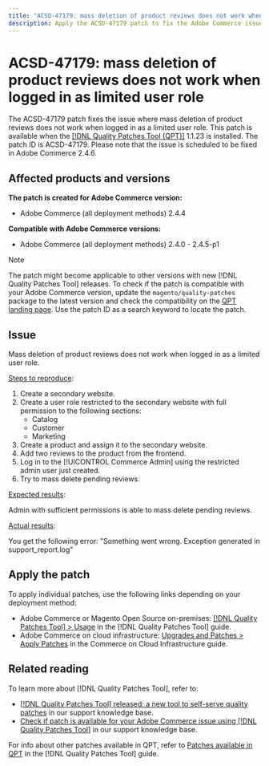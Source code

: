 ```yaml
---
title: "ACSD-47179: mass deletion of product reviews does not work when logged in as limited user role"
description: Apply the ACSD-47179 patch to fix the Adobe Commerce issue where mass deletion of product reviews does not work when logged in as a limited user role.
---
```


# ACSD-47179: mass deletion of product reviews does not work when logged in as limited user role

The ACSD-47179 patch fixes the issue where mass deletion of product reviews does not work when logged in as a limited user role. This patch is available when the [[!DNL Quality Patches Tool (QPT)]](/help/announcements/adobe-commerce-announcements/magento-quality-patches-released-new-tool-to-self-serve-quality-patches.md) 1.1.23 is installed. The patch ID is ACSD-47179. Please note that the issue is scheduled to be fixed in Adobe Commerce 2.4.6.

## Affected products and versions

**The patch is created for Adobe Commerce version:**

* Adobe Commerce (all deployment methods) 2.4.4

**Compatible with Adobe Commerce versions:**

* Adobe Commerce (all deployment methods) 2.4.0 - 2.4.5-p1

>[!NOTE]
>
>The patch might become applicable to other versions with new [!DNL Quality Patches Tool] releases. To check if the patch is compatible with your Adobe Commerce version, update the `magento/quality-patches` package to the latest version and check the compatibility on the [QPT landing page](https://experienceleague.adobe.com/tools/commerce-quality-patches/index.html). Use the patch ID as a search keyword to locate the patch.

## Issue

Mass deletion of product reviews does not work when logged in as a limited user role.

<u>Steps to reproduce</u>:

1. Create a secondary website.
1. Create a user role restricted to the secondary website with full permission to the following sections:
    * Catalog
    * Customer
    * Marketing
1. Create a product and assign it to the secondary website.
1. Add two reviews to the product from the frontend.
1. Log in to the [!UICONTROL Commerce Admin] using the restricted admin user just created.
1. Try to mass delete pending reviews.

<u>Expected results</u>:

Admin with sufficient permissions is able to mass delete pending reviews.

<u>Actual results</u>:

You get the following error: "Something went wrong. Exception generated in support_report.log"

## Apply the patch

To apply individual patches, use the following links depending on your deployment method:

* Adobe Commerce or Magento Open Source on-premises: [[!DNL Quality Patches Tool] > Usage](https://experienceleague.adobe.com/docs/commerce-operations/tools/quality-patches-tool/usage.html) in the [!DNL Quality Patches Tool] guide.
* Adobe Commerce on cloud infrastructure: [Upgrades and Patches > Apply Patches](https://experienceleague.adobe.com/docs/commerce-cloud-service/user-guide/develop/upgrade/apply-patches.html) in the Commerce on Cloud Infrastructure guide.

## Related reading

To learn more about [!DNL Quality Patches Tool], refer to:

* [[!DNL Quality Patches Tool] released: a new tool to self-serve quality patches](/help/announcements/adobe-commerce-announcements/magento-quality-patches-released-new-tool-to-self-serve-quality-patches.md) in our support knowledge base.
* [Check if patch is available for your Adobe Commerce issue using [!DNL Quality Patches Tool]](/help/support-tools/patches-available-in-qpt-tool/check-patch-for-magento-issue-with-magento-quality-patches.md) in our support knowledge base.

For info about other patches available in QPT, refer to [Patches available in QPT](https://experienceleague.adobe.com/tools/commerce-quality-patches/index.html) in the [!DNL Quality Patches Tool] guide.
